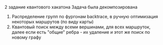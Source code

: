 2 задание квантового хакатона
Задача была декомпозирована
1) Распределение групп по фургонам backtrace, в ручную оптимизация некоторых маршрутов (по виду карты)
2) Квантовый поиск между всеми вершинами, для всех маршруток, далее если есть "общие" ребра - их удаление и этот же поиск по новому графу
